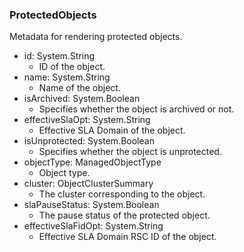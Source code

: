 ### ProtectedObjects
Metadata for rendering protected objects.

- id: System.String
  - ID of the object.
- name: System.String
  - Name of the object.
- isArchived: System.Boolean
  - Specifies whether the object is archived or not.
- effectiveSlaOpt: System.String
  - Effective SLA Domain of the object.
- isUnprotected: System.Boolean
  - Specifies whether the object is unprotected.
- objectType: ManagedObjectType
  - Object type.
- cluster: ObjectClusterSummary
  - The cluster corresponding to the object.
- slaPauseStatus: System.Boolean
  - The pause status of the protected object.
- effectiveSlaFidOpt: System.String
  - Effective SLA Domain RSC ID of the object.
